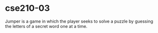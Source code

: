 # cse210-03

Jumper is a game in which the player seeks to solve a puzzle by guessing the letters of a secret word one at a time.
